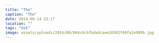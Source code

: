 ```yaml
---
title: "The"
caption: "The"
date: 2014-08-14 23:17
location: ""
tags: "Usk"
image: assets/uploads/2014/08/064c8cbfbdadcaee26502f49fa2e989b.jpg
---
```

